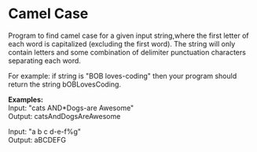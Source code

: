 # Camel Case
Program to find camel case for a given input string,where the first letter of each word is capitalized (excluding the first word).
The string will only contain letters and some combination of delimiter punctuation characters separating each word.

For example: if string is "BOB loves-coding" then your program should return the string bOBLovesCoding.

<b>Examples:</b><br/>
Input: "cats AND*Dogs-are Awesome"
<br/>
Output: catsAndDogsAreAwesome

Input: "a b c d-e-f%g"
<br/>
Output: aBCDEFG


